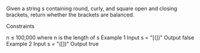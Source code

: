Given a string s containing round, curly, and square open and closing brackets, return whether the brackets are balanced.

Constraints

n ≤ 100,000 where n is the length of s
Example 1
Input
s = "[(])"
Output
false
Example 2
Input
s = "([])[]({})"
Output
true
